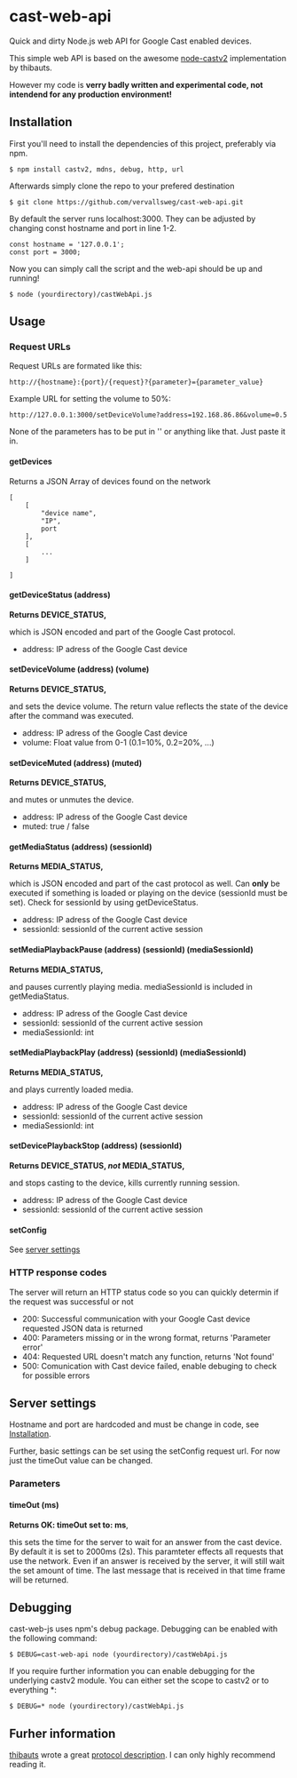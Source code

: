 # cast-web-api
Quick and dirty Node.js web API for Google Cast enabled devices.

This simple web API is based on the awesome [node-castv2](https://github.com/thibauts/node-castv2 "node-castv2") implementation by thibauts.

However my code is **verry badly written and experimental code, not intendend for any production environment!**

Installation
------------

First you'll need to install the dependencies of this project, preferably via npm.

    $ npm install castv2, mdns, debug, http, url

Afterwards simply clone the repo to your prefered destination

    $ git clone https://github.com/vervallsweg/cast-web-api.git


By default the server runs localhost:3000. They can be adjusted by changing const hostname and port in line 1-2.

```
const hostname = '127.0.0.1';
const port = 3000;
```

Now you can simply call the script and the web-api should be up and running!

    $ node (yourdirectory)/castWebApi.js


Usage
-----

### Request URLs

Request URLs are formated like this:

    http://{hostname}:{port}/{request}?{parameter}={parameter_value}

Example URL for setting the volume to 50%:

    http://127.0.0.1:3000/setDeviceVolume?address=192.168.86.86&volume=0.5

None of the parameters has to be put in '' or anything like that. Just paste it in.

#### getDevices
Returns a JSON Array of devices found on the network
``` 
[
	[
		"device name",
		"IP",
		port
	],
	[
		...
	]

]
```

#### getDeviceStatus (address)
**Returns DEVICE_STATUS,**

which is JSON encoded and part of the Google Cast protocol.
- address: IP adress of the Google Cast device

#### setDeviceVolume (address) (volume) 
**Returns DEVICE_STATUS,**

and sets the device volume. The return value reflects the state of the device after the command was executed.
- address: IP adress of the Google Cast device
- volume: Float value from 0-1 (0.1=10%, 0.2=20%, ...)

#### setDeviceMuted (address) (muted)
**Returns DEVICE_STATUS,**

and mutes or unmutes the device.
- address: IP adress of the Google Cast device
- muted: true / false

#### getMediaStatus (address) (sessionId)
**Returns MEDIA_STATUS,**

which is JSON encoded and part of the cast protocol as well. 
Can **only** be executed if something is loaded or playing on the device (sessionId must be set). Check for sessionId by using getDeviceStatus.
- address: IP adress of the Google Cast device
- sessionId: sessionId of the current active session

#### setMediaPlaybackPause (address) (sessionId) (mediaSessionId)
**Returns MEDIA_STATUS,**

and pauses currently playing media. mediaSessionId is included in getMediaStatus.
- address: IP adress of the Google Cast device
- sessionId: sessionId of the current active session
- mediaSessionId: int

#### setMediaPlaybackPlay (address) (sessionId) (mediaSessionId)
**Returns MEDIA_STATUS,**

and plays currently loaded media.
- address: IP adress of the Google Cast device
- sessionId: sessionId of the current active session
- mediaSessionId: int

#### setDevicePlaybackStop (address) (sessionId)
**Returns DEVICE_STATUS, *not* MEDIA_STATUS,**

and stops casting to the device, kills currently running session. 
- address: IP adress of the Google Cast device
- sessionId: sessionId of the current active session

#### setConfig
See [server settings](https://github.com/vervallsweg/cast-web-api/#Server_settings "server settings")

### HTTP response codes
The server will return an HTTP status code so you can quickly determin if the request was successful or not
- 200: Successful communication with your Google Cast device requested JSON data is returned
- 400: Parameters missing or in the wrong format, returns 'Parameter error'
- 404: Requested URL doesn't match any function, returns 'Not found'
- 500: Comunication with Cast device failed, enable debuging to check for possible errors

## Server settings
Hostname and port are hardcoded and must be change in code, see [Installation](https://github.com/vervallsweg/cast-web-api/#installation "Installation").

Further, basic settings can be set using the setConfig request url. For now just the timeOut value can be changed.

### Parameters
#### timeOut (ms)
**Returns OK: timeOut set to: ms**,

this sets the time for the server to wait for an answer from the cast device. By default it is set to 2000ms (2s). This paramteter effects all requests that use the network. Even if an answer is received by the server, it will still wait the set amount of time. The last message that is received in that time frame will be returned.

## Debugging
cast-web-js uses npm's debug package. Debugging can be enabled with the following command:

    $ DEBUG=cast-web-api node (yourdirectory)/castWebApi.js

If you require further information you can enable debugging for the underlying castv2 module. You can either set the scope to castv2 or to everything *:

    $ DEBUG=* node (yourdirectory)/castWebApi.js

## Furher information
[thibauts](https://github.com/thibauts "thibauts profile") wrote a great [protocol description](https://github.com/thibauts/node-castv2#protocol-description "protocol description"). I can only highly recommend reading it.

